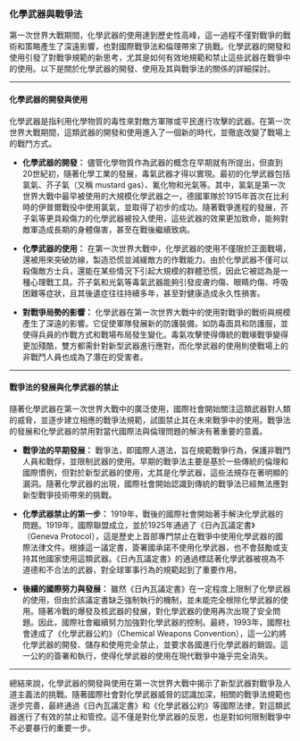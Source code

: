 ### **化學武器與戰爭法**

第一次世界大戰期間，化學武器的使用達到歷史性高峰，這一過程不僅對戰爭的戰術和策略產生了深遠影響，也對國際戰爭法和倫理帶來了挑戰。化學武器的開發和使用引發了對戰爭規範的新思考，尤其是如何有效地規範和禁止這些武器在戰爭中的使用。以下是關於化學武器的開發、使用及其與戰爭法的關係的詳細探討。

---

#### **化學武器的開發與使用**

化學武器是指利用化學物質的毒性來對敵方軍隊或平民進行攻擊的武器。在第一次世界大戰期間，這類武器的開發和使用進入了一個新的時代，並徹底改變了戰場上的戰鬥方式。

- **化學武器的開發：** 儘管化學物質作為武器的概念在早期就有所提出，但直到20世紀初，隨著化學工業的發展，毒氣武器才得以實現。最初的化學武器包括氯氣、芥子氣（又稱 mustard gas）、氟化物和光氣等。其中，氯氣是第一次世界大戰中最早被使用的大規模化學武器之一，德國軍隊於1915年首次在比利時的伊普爾戰役中使用氯氣，並取得了初步的成功。隨著戰爭進程的發展，芥子氣等更具殺傷力的化學武器被投入使用，這些武器的效果更加致命，能夠對敵軍造成長期的身體傷害，甚至在戰後繼續致病。

- **化學武器的使用：** 在第一次世界大戰中，化學武器的使用不僅限於正面戰場，還被用來突破防線，製造恐慌並減緩敵方的作戰能力。由於化學武器不僅可以殺傷敵方士兵，還能在某些情況下引起大規模的群體恐慌，因此它被認為是一種心理戰工具。芥子氣和光氣等毒氣武器能夠引發皮膚灼傷、眼睛灼傷、呼吸困難等症狀，且其後遺症往往持續多年，甚至對健康造成永久性損害。

- **對戰爭局勢的影響：** 化學武器在第一次世界大戰中的使用對戰爭的戰術與規模產生了深遠的影響。它促使軍隊發展新的防護裝備，如防毒面具和防護服，並使得兵員的作戰方式和戰場布局發生變化。毒氣攻擊使得傳統的戰壕戰爭變得更加殘酷，雙方都需針對新型武器進行應對，而化學武器的使用則使戰場上的非戰鬥人員也成為了潛在的受害者。

---

#### **戰爭法的發展與化學武器的禁止**

隨著化學武器在第一次世界大戰中的廣泛使用，國際社會開始關注這類武器對人類的威脅，並逐步建立相應的戰爭法規範，試圖禁止其在未來戰爭中的使用。戰爭法的發展和化學武器的禁用對當代國際法與倫理問題的解決有著重要的意義。

- **戰爭法的早期發展：** 戰爭法，即國際人道法，旨在規範戰爭行為，保護非戰鬥人員和戰俘，並限制武器的使用。早期的戰爭法主要是基於一些傳統的倫理和國際慣例，但對於新型武器的使用，尤其是化學武器，這些法規存在著明顯的漏洞。隨著化學武器的出現，國際社會開始認識到傳統的戰爭法已經無法應對新型戰爭技術帶來的挑戰。

- **化學武器禁止的第一步：** 1919年，戰後的國際社會開始著手解決化學武器的問題。1919年，國際聯盟成立，並於1925年通過了《日內瓦議定書》（Geneva Protocol），這是歷史上首部專門禁止在戰爭中使用化學武器的國際法律文件。根據這一議定書，簽署國承諾不使用化學武器，也不會鼓勵或支持其他國家使用這類武器。《日內瓦議定書》的通過標誌著化學武器被視為不道德和不合法的武器，對全球軍事行為的規範起到了重要作用。

- **後續的國際努力與發展：** 雖然《日內瓦議定書》在一定程度上限制了化學武器的使用，但由於該議定書缺乏強制執行的機制，並未能完全根除化學武器的使用。隨著冷戰的爆發及核武器的發展，對化學武器的使用再次出現了安全問題。因此，國際社會繼續努力加強對化學武器的控制。最終，1993年，國際社會達成了《化學武器公約》（Chemical Weapons Convention），這一公約將化學武器的開發、儲存和使用完全禁止，並要求各國進行化學武器的銷毀。這一公約的簽署和執行，使得化學武器的使用在現代戰爭中幾乎完全消失。

---

總結來說，化學武器的開發與使用在第一次世界大戰中揭示了新型武器對戰爭及人道主義法的挑戰。隨著國際社會對化學武器威脅的認識加深，相關的戰爭法規範也逐步完善，最終通過《日內瓦議定書》和《化學武器公約》等國際法律，對這類武器進行了有效的禁止和管控。這不僅是對化學武器的反思，也是對如何限制戰爭中不必要暴行的重要一步。